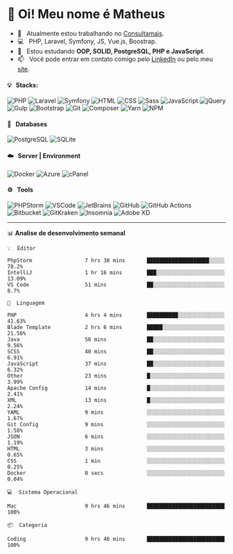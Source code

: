 # 👋 Oi! Meu nome é Matheus

- 🔭 &nbsp; Atualmente estou trabalhando no [Consultamais](https://consultamais.com.br/).
- 💻 &nbsp; PHP, Laravel, Symfony, JS, Vue.js, Boostrap.
- 🌱 &nbsp; Estou estudando **OOP, SOLID, PostgreSQL, PHP e JavaScript**.
- 📫 &nbsp; Você pode entrar em contato comigo pelo [LinkedIn](https://www.linkedin.com/in/matheuscamargoxavier/) ou pelo meu [site](https://matheuscamargo.co).

#### 💡 &nbsp; Stacks:
![PHP](https://img.shields.io/badge/-PHP-777BB4?&logo=php&logoColor=FFFFFF)
![Laravel](https://img.shields.io/badge/-Laravel-FF2D20?&logo=laravel&logoColor=FFFFFF)
![Symfony](https://img.shields.io/badge/-Symfony-000000?&logo=symfony&logoColor=FFFFFF)
![HTML](https://img.shields.io/badge/-HTML-E34F26?&logo=html5&logoColor=FFFFFF)
![CSS](https://img.shields.io/badge/-CSS-1572B6?&logo=css3&logoColor=FFFFFF)
![Sass](https://img.shields.io/badge/-Sass-CC6699?&logo=sass&logoColor=FFFFFF)
![JavaScript](https://img.shields.io/badge/-JavaScript-F7DF1E?&logo=javascript&logoColor=FFFFFF)
![jQuery](https://img.shields.io/badge/-jQuery-0769AD?&logo=jquery&logoColor=FFFFFF)
![Gulp](https://img.shields.io/badge/-Gulp-CF4647?&logo=gulp&logoColor=FFFFFF)
![Bootstrap](https://img.shields.io/badge/-Bootstrap-7952B3?&logo=bootstrap&logoColor=FFFFFF)
![Git](https://img.shields.io/badge/-Git-F05032?&logo=git&logoColor=FFFFFF)
![Composer](https://img.shields.io/badge/-Composer-885630?&logo=composer&logoColor=FFFFFF)
![Yarn](https://img.shields.io/badge/-Yarn-2C8EBB?&logo=yarn&logoColor=FFFFFF)
![NPM](https://img.shields.io/badge/-npm-CB3837?&logo=npm&logoColor=FFFFFF)

#### 💾 &nbsp; Databases
![PostgreSQL](https://img.shields.io/badge/-PostgreSQL-336791?&logo=PostgreSQL&logoColor=FFFFFF)
![SQLite](https://img.shields.io/badge/-SQLite-003B57?&logo=SQLite&logoColor=FFFFFF)

#### ☁️ &nbsp; Server | Environment
![Docker](https://img.shields.io/badge/-Docker-2496ED?&logo=docker&logoColor=FFFFFF)
![Azure](https://img.shields.io/badge/-Azure-0089D6?&logo=microsoft%20azure&logoColor=FFFFFF)
![cPanel](https://img.shields.io/badge/-cPanel-FF6C2C?&logo=cpanel&logoColor=FFFFFF)

#### ⚙️ &nbsp; Tools
![PHPStorm](https://img.shields.io/badge/-PHPStorm-000000?&logo=PHPStorm&logoColor=FFFFFF)
![VSCode](https://img.shields.io/badge/-VSCode-007ACC?&logo=Visual%20Studio%20Code&logoColor=FFFFFF) 
![JetBrains](https://img.shields.io/badge/-JetBrains-000000?&logo=jetbrains&logoColor=FFFFFF) 
![GitHub](https://img.shields.io/badge/-GitHub-181717?&logo=github&logoColor=FFFFFF) 
![GitHub Actions](https://img.shields.io/badge/-GitHub%20Actions-181717?&logo=GitHub%20Actions&logoColor=FFFFFF) 
![Bitbucket](https://img.shields.io/badge/-Bitbucket-0052CC?&logo=bitbucket&logoColor=FFFFFF)
![GitKraken](https://img.shields.io/badge/-GitKraken-179287?&logo=GitKraken&logoColor=FFFFFF)
![Insomnia](https://img.shields.io/badge/-Insomnia-5849BE?&logo=Insomnia&logoColor=FFFFFF)
![Adobe XD](https://img.shields.io/badge/-Adobe%20XD-FF61F6?&logo=adobe%20xd&logoColor=FFFFFF) 
_______

📊  **Analise de desenvolvimento semanal**
```text
💡  Editor

PhpStorm                 7 hrs 38 mins       ████████████████████░░░░░      78.2%
IntelliJ                 1 hr 16 mins        ███░░░░░░░░░░░░░░░░░░░░░░     13.09%
VS Code                  51 mins             ██░░░░░░░░░░░░░░░░░░░░░░░       8.7%
```
```text
💬  Linguagem

PHP                      4 hrs 4 mins        ██████████░░░░░░░░░░░░░░░     41.63%
Blade Template           2 hrs 6 mins        █████░░░░░░░░░░░░░░░░░░░░     21.56%
Java                     56 mins             ██░░░░░░░░░░░░░░░░░░░░░░░      9.56%
SCSS                     40 mins             ██░░░░░░░░░░░░░░░░░░░░░░░      6.91%
JavaScript               37 mins             ██░░░░░░░░░░░░░░░░░░░░░░░      6.32%
Other                    23 mins             █░░░░░░░░░░░░░░░░░░░░░░░░      3.99%
Apache Config            14 mins             █░░░░░░░░░░░░░░░░░░░░░░░░      2.41%
XML                      13 mins             █░░░░░░░░░░░░░░░░░░░░░░░░      2.24%
YAML                     9 mins              ░░░░░░░░░░░░░░░░░░░░░░░░░      1.67%
Git Config               9 mins              ░░░░░░░░░░░░░░░░░░░░░░░░░      1.58%
JSON                     6 mins              ░░░░░░░░░░░░░░░░░░░░░░░░░      1.19%
HTML                     3 mins              ░░░░░░░░░░░░░░░░░░░░░░░░░      0.65%
CSS                      1 min               ░░░░░░░░░░░░░░░░░░░░░░░░░      0.25%
Docker                   0 secs              ░░░░░░░░░░░░░░░░░░░░░░░░░      0.04%
```
```text
💻  Sistema Operacional

Mac                      9 hrs 46 mins       █████████████████████████       100%
```
```text
📦  Categoria

Coding                   9 hrs 46 mins       █████████████████████████       100%
```

